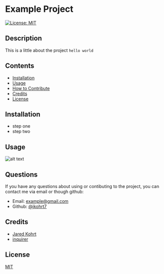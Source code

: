 # Example Project
[![License: MIT](https://img.shields.io/badge/License-MIT-yellow.svg)](https://opensource.org/licenses/MIT)
## Description
This is a little about the project
```hello world```
## Contents
- [Installation]("#installation")
- [Usage]("#usage")
- [How to Contribute]("#how-to-contribute")
- [Credits]("#credits")
- [License]("#license")
## Installation
- step one
- step two
## Usage
![alt text](src/img/program.jpg)
## Questions
If you have any questions about using or contibuting to the project, you can contact me via email or though github:
- Email: example@gmail.com
- Github: [@jkohrt7](https://github.com/jkohrt7)
## Credits
- [Jared Kohrt ](https://www.github.com/jkohrt7) 
- [inquirer ](https://www.google.com) 
## License
[MIT](https://opensource.org/licenses/MIT)
